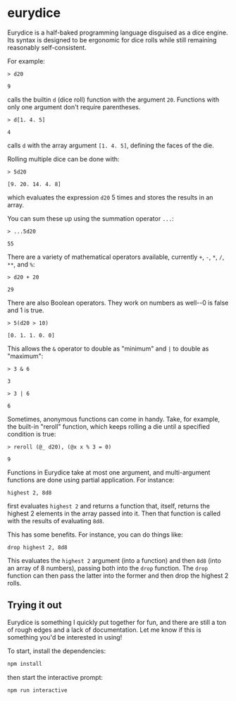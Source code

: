# eurydice

Eurydice is a half-baked programming language disguised as a dice engine. Its syntax is designed to be ergonomic for dice rolls while still remaining reasonably self-consistent.

For example:
```
> d20

9
```
calls the builtin `d` (dice roll) function with the argument `20`. Functions with only one argument don't require parentheses.

```
> d[1. 4. 5]

4
```
calls `d` with the array argument `[1. 4. 5]`, defining the faces of the die.

Rolling multiple dice can be done with:
```
> 5d20

[9. 20. 14. 4. 8]
```
which evaluates the expression `d20` 5 times and stores the results in an array.

You can sum these up using the summation operator `...`:
```
> ...5d20

55
```

There are a variety of mathematical operators available, currently `+`, `-`, `*`, `/`, `**`, and `%`:

```
> d20 + 20

29
```

There are also Boolean operators. They work on numbers as well--0 is false and 1 is true.

```
> 5(d20 > 10)

[0. 1. 1. 0. 0]
```

This allows the `&` operator to double as "minimum" and `|` to double as "maximum":
```
> 3 & 6

3

> 3 | 6

6
```

Sometimes, anonymous functions can come in handy. Take, for example, the built-in "reroll" function, which keeps rolling a die until a specified condition is true:

```
> reroll (@_ d20), (@x x % 3 = 0)

9
```

Functions in Eurydice take at most one argument, and multi-argument functions are done using partial application. For instance:

```
highest 2, 8d8
```

first evaluates `highest 2` and returns a function that, itself, returns the highest 2 elements in the array passed into it. Then that function is called with the results of evaluating `8d8`.

This has some benefits. For instance, you can do things like:

```
drop highest 2, 8d8
```
This evaluates the `highest 2` argument (into a function) and then `8d8` (into an array of 8 numbers), passing both into the `drop` function. The `drop` function can then pass the latter into the former and then drop the highest 2 rolls.


## Trying it out

Eurydice is something I quickly put together for fun, and there are still a ton of rough edges and a lack of documentation. Let me know if this is something you'd be interested in using!

To start, install the dependencies:
```bash
npm install
```

then start the interactive prompt:
```
npm run interactive
```
